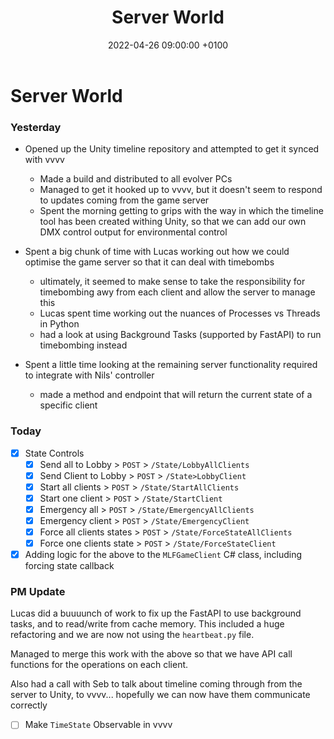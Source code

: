 ﻿---
layout: post
title:  "Server World"
date:   2022-04-26 09:00:00 +0100
categories: evolver
---

# Server World

### Yesterday

- Opened up the Unity timeline repository and attempted to get it synced with vvvv
  - Made a build and distributed to all evolver PCs
  - Managed to get it hooked up to vvvv, but it doesn't seem to respond to updates coming from the game server
  - Spent the morning getting to grips with the way in which the timeline tool has been created withing Unity, so that we can add our own DMX control output for environmental control

- Spent a big chunk of time with Lucas working out how we could optimise the game server so that it can deal with timebombs
  - ultimately, it seemed to make sense to take the responsibility for timebombing awy from each client and allow the server to manage this
  - Lucas spent time working out the nuances of Processes vs Threads in Python
  - had a look at using Background Tasks (supported by FastAPI) to run timebombing instead

- Spent a little time looking at the remaining server functionality required to integrate with Nils' controller
  - made a method and endpoint that will return the current state of a specific client


### Today

- [x] State Controls
  - [x] Send all to Lobby > `POST` > `/State/LobbyAllClients`
  - [x] Send Client to Lobby  > `POST` > `/State>LobbyClient`
  - [x] Start all clients > `POST` > `/State/StartAllClients`
  - [x] Start one client > `POST` > `/State/StartClient`
  - [x] Emergency all > `POST` > `/State/EmergencyAllClients`
  - [x] Emergency client > `POST` > `/State/EmergencyClient`
  - [x] Force all clients states > `POST` > `/State/ForceStateAllClients`
  - [x] Force one clients state > `POST` > `/State/ForceStateClient`
- [x] Adding logic for the above to the `MLFGameClient` C# class, including forcing state callback

### PM Update

Lucas did a buuuunch of work to fix up the FastAPI to use background tasks, and to read/write from cache memory. This included a huge refactoring and we are now not using the `heartbeat.py` file.

Managed to merge this work with the above so that we have API call functions for the operations on each client.

Also had a call with Seb to talk about timeline coming through from the server to Unity, to vvvv... hopefully we can now have them communicate correctly
- [ ] Make `TimeState` Observable in vvvv